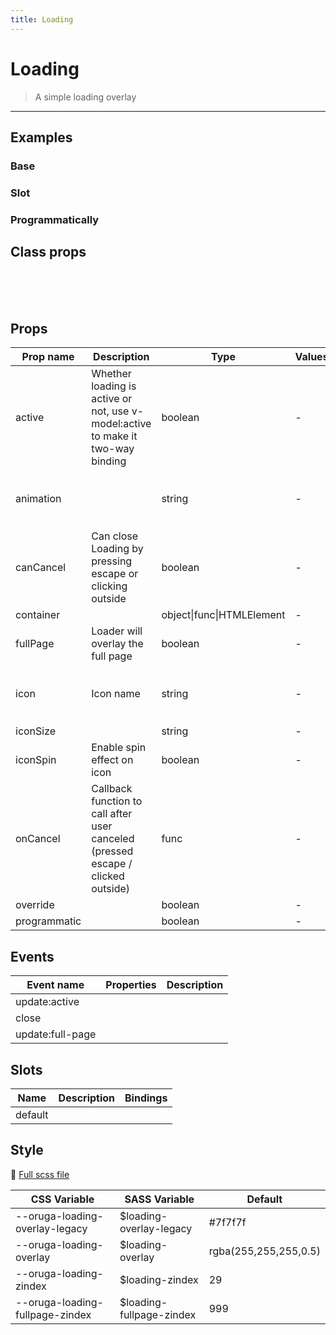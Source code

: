 ```yaml
---
title: Loading
---
```


# Loading

> A simple loading overlay

> <CarbonAds />

---

## Examples

### Base

<ExampleViewer example="loading/base" />

### Slot

<ExampleViewer example="loading/slot" />

### Programmatically

<ExampleViewer example="loading/programmatically" />

## Class props

<br />

<inspector-viewer component="loading" />

<br />
<br />

## Props

| Prop name    | Description                                                                      | Type                      | Values | Default                                                                                                                                  |
| ------------ | -------------------------------------------------------------------------------- | ------------------------- | ------ | ---------------------------------------------------------------------------------------------------------------------------------------- |
| active       | Whether loading is active or not, use v-model:active to make it two-way binding  | boolean                   | -      |                                                                                                                                          |
| animation    |                                                                                  | string                    | -      | <div>From <b>config</b></div><br><code style='white-space: nowrap; padding: 0;'> loading: {<br>&nbsp;&nbsp;animation: 'fade'<br>}</code> |
| canCancel    | Can close Loading by pressing escape or clicking outside                         | boolean                   | -      | false                                                                                                                                    |
| container    |                                                                                  | object\|func\|HTMLElement | -      |                                                                                                                                          |
| fullPage     | Loader will overlay the full page                                                | boolean                   | -      | true                                                                                                                                     |
| icon         | Icon name                                                                        | string                    | -      | <div>From <b>config</b></div><br><code style='white-space: nowrap; padding: 0;'> loading: {<br>&nbsp;&nbsp;icon: 'loading'<br>}</code>   |
| iconSize     |                                                                                  | string                    | -      | 'medium'                                                                                                                                 |
| iconSpin     | Enable spin effect on icon                                                       | boolean                   | -      | true                                                                                                                                     |
| onCancel     | Callback function to call after user canceled (pressed escape / clicked outside) | func                      | -      | Default function (see source code)                                                                                                       |
| override     |                                                                                  | boolean                   | -      |                                                                                                                                          |
| programmatic |                                                                                  | boolean                   | -      |                                                                                                                                          |

## Events

| Event name       | Properties | Description |
| ---------------- | ---------- | ----------- |
| update:active    |            |
| close            |            |
| update:full-page |            |

## Slots

| Name    | Description | Bindings |
| ------- | ----------- | -------- |
| default |             |          |

## Style

📄 [Full scss file](https://github.com/oruga-ui/oruga/blob/master/packages/oruga/src/scss/components/__loading.scss.scss)

| CSS Variable                    | SASS Variable             | Default               |
| ------------------------------- | ------------------------- | --------------------- |
| --oruga-loading-overlay-legacy  | \$loading-overlay-legacy  | #7f7f7f               |
| --oruga-loading-overlay         | \$loading-overlay         | rgba(255,255,255,0.5) |
| --oruga-loading-zindex          | \$loading-zindex          | 29                    |
| --oruga-loading-fullpage-zindex | \$loading-fullpage-zindex | 999                   |
